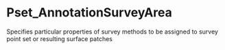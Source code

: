 # Pset_AnnotationSurveyArea

Specifies particular properties of survey methods to be assigned to survey point set or resulting surface patches<!-- end of definition -->
